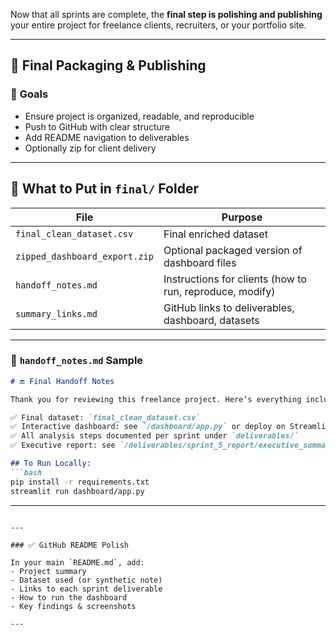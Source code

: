 Now that all sprints are complete, the **final step is polishing and publishing** your entire project for freelance clients, recruiters, or your portfolio site.

---

## 🚀 Final Packaging & Publishing

### 🎯 **Goals**

* Ensure project is organized, readable, and reproducible
* Push to GitHub with clear structure
* Add README navigation to deliverables
* Optionally zip for client delivery

---

## 📁 What to Put in `final/` Folder

| File                          | Purpose                                                  |
| ----------------------------- | -------------------------------------------------------- |
| `final_clean_dataset.csv`     | Final enriched dataset                                   |
| `zipped_dashboard_export.zip` | Optional packaged version of dashboard files             |
| `handoff_notes.md`            | Instructions for clients (how to run, reproduce, modify) |
| `summary_links.md`            | GitHub links to deliverables, dashboard, datasets        |

---

### 📝 `handoff_notes.md` Sample

````md
# 🔚 Final Handoff Notes

Thank you for reviewing this freelance project. Here’s everything included:

✅ Final dataset: `final_clean_dataset.csv`  
✅ Interactive dashboard: see `/dashboard/app.py` or deploy on Streamlit  
✅ All analysis steps documented per sprint under `deliverables/`  
✅ Executive report: see `/deliverables/sprint_5_report/executive_summary.pdf`

## To Run Locally:
```bash
pip install -r requirements.txt
streamlit run dashboard/app.py
````

---

```

---

### ✅ GitHub README Polish

In your main `README.md`, add:
- Project summary
- Dataset used (or synthetic note)
- Links to each sprint deliverable
- How to run the dashboard
- Key findings & screenshots

---

```

